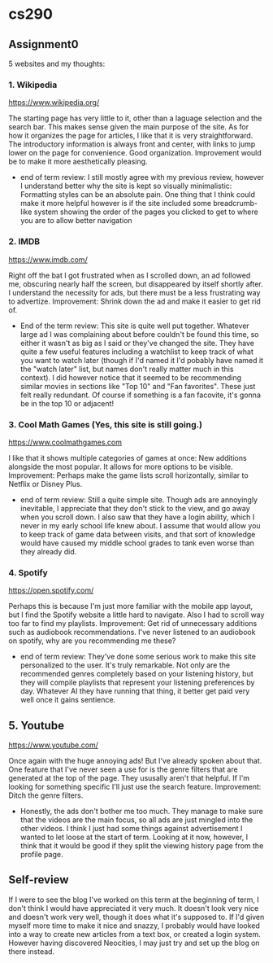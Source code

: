 # cs290

## Assignment0

5 websites and my thoughts:

### 1. Wikipedia

https://www.wikipedia.org/

The starting page has very little to it, other than a laguage selection and the search bar. This makes sense given the main purpose of the site.
As for how it organizes the page for articles, I like that it is very straightforward. The introductory information is always front and center, with links to jump lower
on the page for convenience. Good organization.
Improvement would be to make it more aesthetically pleasing.

- end of term review:
I still mostly agree with my previous review, however I understand better
why the site is kept so visually minimalistic: Formatting styles can be an
absolute pain. One thing that I think could make it more helpful however
is if the site included some breadcrumb-like system showing the order of the
pages you clicked to get to where you are to allow better navigation

### 2. IMDB

https://www.imdb.com/

Right off the bat I got frustrated when as I scrolled down, an ad followed me, obscuring nearly half the screen, but disappeared by itself shortly after.
I understand the necessity for ads, but there must be a less frustrating way to advertize.
Improvement: Shrink down the ad and make it easier to get rid of.

- End of the term review:
This site is quite well put together. Whatever large ad I was complaining
about before couldn't be found this time, so either it wasn't as big as I
said or they've changed the site. They have quite a few useful features
including a watchlist to keep track of what you want to watch later (though
if I'd named it I'd pobably have named it the "watch later" list, but names
don't really matter much in this context). I did however notice that it
seemed to be recommending similar movies in sections like "Top 10" and
"Fan favorites". These just felt really redundant. Of course if something
is a fan facovite, it's gonna be in the top 10 or adjacent!

### 3. Cool Math Games (Yes, this site is still going.)

https://www.coolmathgames.com

I like that it shows multiple categories of games at once: New additions alongside the most popular. It allows for more options to be visible.
Improvement: Perhaps make the game lists scroll horizontally, similar to Netflix or Disney Plus.

- end of term review:
Still a quite simple site. Though ads are annoyingly inevitable, I appreciate
that they don't stick to the view, and go away when you scroll down. I also
saw that they have a login ability, which I never in my early school life knew
about. I assume that would allow you to keep track of game data between visits,
and that sort of knowledge would have caused my middle school grades to tank
even worse than they already did.

### 4. Spotify

https://open.spotify.com/

Perhaps this is because I'm just more familiar with the mobile app layout, but I find the Spotify website a little hard to navigate. Also
I had to scroll way too far to find my playlists.
Improvement: Get rid of unnecessary additions such as audiobook recommendations. I've never listened to an audiobook on spotify,
why are you recommending me these?

- end of term review:
They've done some serious work to make this site personalized to the user.
It's truly remarkable. Not only are the recommended genres completely based on
your listening history, but they will compile playlists that represent your
listening preferences by day. Whatever AI they have running that thing, it
better get paid very well once it gains sentience.

## 5. Youtube

https://www.youtube.com/

Once again with the huge annoying ads! But I've already spoken about that. One feature that I've never seen a use for is the genre filters that are
generated at the top of the page. They ususally aren't that helpful. If I'm looking for something specific I'll just use the search feature.
Improvement: Ditch the genre filters.

- Honestly, the ads don't bother me too much. They manage to make sure that
the videos are the main focus, so all ads are just mingled into the other
videos. I think I just had some things against advertisement I wanted to
let loose at the start of term. Looking at it now, however, I think that
it would be good if they split the viewing history page from the profile page.

## Self-review

If I were to see the blog I've worked on this term at the beginning of term,
I don't think I would have appreciated it very much. It doesn't look very
nice and doesn't work very well, though it does what it's supposed to. If
I'd given myself more time to make it nice and snazzy, I probably would
have looked into a way to create new articles from a text box, or created a
login system. However having discovered Neocities, I may just try and set up
the blog on there instead.
